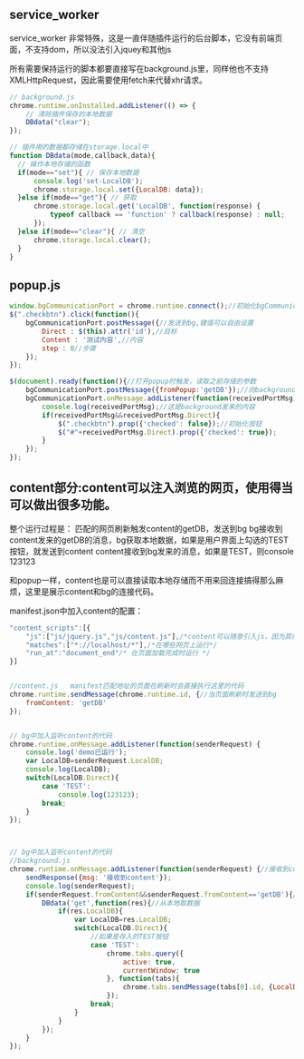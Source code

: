 ## service_worker
service_worker 非常特殊，这是一直伴随插件运行的后台脚本，它没有前端页面，不支持dom，所以没法引入jquey和其他js

所有需要保持运行的脚本都要直接写在background.js里，同样他也不支持XMLHttpRequest，因此需要使用fetch来代替xhr请求。

```js
// background.js
chrome.runtime.onInstalled.addListener(() => {
    // 清除插件保存的本地数据
    DBdata("clear");
});

// 插件用的数据都存储在storage.local中
function DBdata(mode,callback,data){
  // 操作本地存储的函数
  if(mode=="set"){ // 保存本地数据
      console.log('set-LocalDB');
      chrome.storage.local.set({LocalDB: data});
  }else if(mode=="get"){ // 获取
      chrome.storage.local.get('LocalDB', function(response) {
          typeof callback == 'function' ? callback(response) : null;
      });
  }else if(mode=="clear"){ // 清空
      chrome.storage.local.clear();
  }
}
```

## popup.js
```js
window.bgCommunicationPort = chrome.runtime.connect();//初始化bgCommunicationPort
$(".checkbtn").click(function(){
	bgCommunicationPort.postMessage({//发送到bg,键值可以自由设置
        Direct : $(this).attr('id'),//目标
        Content : '测试内容',//内容
		step : 0//步骤
    });
});

$(document).ready(function(){//打开popup时触发，读取之前存储的参数
	bgCommunicationPort.postMessage({fromPopup:'getDB'});//向background发送消息
	bgCommunicationPort.onMessage.addListener(function(receivedPortMsg) {//监听background
		console.log(receivedPortMsg);//这是background发来的内容
		if(receivedPortMsg&&receivedPortMsg.Direct){
			$(".checkbtn").prop({'checked': false});//初始化按钮
			$("#"+receivedPortMsg.Direct).prop({'checked': true});
		}
	});
});
```

## content部分:content可以注入浏览的网页，使用得当可以做出很多功能。
整个运行过程是：
匹配的网页刷新触发content的getDB，发送到bg
bg接收到content发来的getDB的消息，bg获取本地数据，如果是用户界面上勾选的TEST按钮，就发送到content
content接收到bg发来的消息，如果是TEST，则console 123123

和popup一样，content也是可以直接读取本地存储而不用来回连接搞得那么麻烦，这里是展示content和bg的连接代码。

manifest.json中加入content的配置：
```js
"content_scripts":[{
	"js":["js/jquery.js","js/content.js"],/*content可以随意引入js，因为其内容会在浏览的网页上直接运行*/
	"matches":["*://localhost/*"],/*在哪些网页上运行*/
	"run_at":"document_end"/* 在页面加载完成时运行 */
}]


//content.js   manifest匹配地址的页面在刷新时会直接执行这里的代码
chrome.runtime.sendMessage(chrome.runtime.id, {//当页面刷新时发送到bg
    fromContent: 'getDB'
});


// bg中加入监听content的代码
chrome.runtime.onMessage.addListener(function(senderRequest) {
    console.log('demo已运行');
    var LocalDB=senderRequest.LocalDB;
    console.log(LocalDB);
    switch(LocalDB.Direct){
        case 'TEST':
            console.log(123123);
        break;
    }
});



// bg中加入监听content的代码
//background.js
chrome.runtime.onMessage.addListener(function(senderRequest) {//接收到content
	sendResponse({msg: '接收到content'});
    console.log(senderRequest);
    if(senderRequest.fromContent&&senderRequest.fromContent=='getDB'){//接收到fromContent:getDB
        DBdata('get',function(res){//从本地取数据
            if(res.LocalDB){
                var LocalDB=res.LocalDB;
                switch(LocalDB.Direct){
                	//如果是存入的TEST按钮
                    case 'TEST':
                        chrome.tabs.query({
                            active: true, 
                            currentWindow: true
                        }, function(tabs){
                            chrome.tabs.sendMessage(tabs[0].id, {LocalDB: LocalDB});//发送到content		
                        });
                    break;
                }
            }
        });
    }
});
```